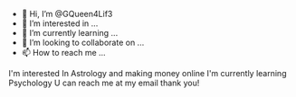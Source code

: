 - 👋 Hi, I’m @GQueen4Lif3
- 👀 I’m interested in ...
- 🌱 I’m currently learning ...
- 💞️ I’m looking to collaborate on ...
- 📫 How to reach me ...

<!---
GQueen4Lif3/GQueen4Lif3 is a ✨ special ✨ repository because its `README.md` (this file) appears on your GitHub profile.
You can click the Preview link to take a look at your changes.
--->
I'm interested In Astrology and making money online 
I'm currently learning Psychology 
U can reach me at my email thank you!
